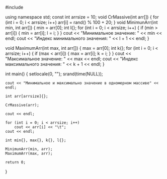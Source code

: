 #include <iostream>

using namespace std;
const int arrsize = 10;
void CrMassive(int arr[])
{
	for (int i = 0; i < arrsize; i++)
		arr[i] = rand() % 100 + 20;
}
void MinimunArr(int min, int arr[])
{
	min = arr[0];
	int l{};
	for (int i = 0; i < arrsize; i++)
	{
		if (min > arr[i])
		{
			min = arr[i];
			l = i;
		}
	}
	cout << "Минимальное значение:  " << min << endl;
	cout << "Индекс минимального значения: " << l + 1 << endl;
}

void MaximumArr(int max, int arr[])
{
	max = arr[0];
	int k{};
	for (int i = 0; i < arrsize; i++)
	{
		if (max < arr[i])
		{
			max = arr[i];
			k = i;
		}
	}
	cout << "Максимальное значение:  " << max << endl;
	cout << "Индекс максимального значения: " << k + 1 << endl;
}

int main()
{
	setlocale(0, "");
	srand(time(NULL));

	cout << "Минимальное и максимально значение в одномерном массиве" << endl;

	int arr[arrsize]{};

	CrMassive(arr);

	cout << endl;

	for (int i = 0; i < arrsize; i++)
		cout << arr[i] << "\t";
	cout << endl;

	int min{}, max{}, k{}, l{};

	MinimunArr(min, arr);
	MaximumArr(max, arr);

	return 0;
  }
